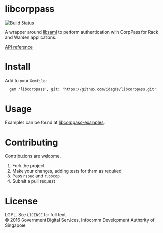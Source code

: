 # libcorppass
[![Build Status](https://travis-ci.org/idagds/libcorppass.svg?branch=master)](https://travis-ci.org/idagds/libcorppass)

A wrapper around [libsaml](https://github.com/digidentity/libsaml) to perform authentication with CorpPass for Rack and Warden applications.

[API reference](http://www.rubydoc.info/github/idagds/libcorppass/master/index)

# Install

Add to your `Gemfile`:

      gem 'libcorppass', git: 'https://github.com/idagds/libcorppass.git'

# Usage

Examples can be found at [libcorppass-examples](https://github.com/idagds/libcorppass-examples).

# Contributing

Contributions are welcome.

1. Fork the project
2. Make your changes, adding tests for them as required
3. Pass `rspec` and `rubocop`
4. Submit a pull request

# License

LGPL. See `LICENSE` for full text.  
&copy; 2016 Government Digital Services, Infocomm Development Authority of Singapore
